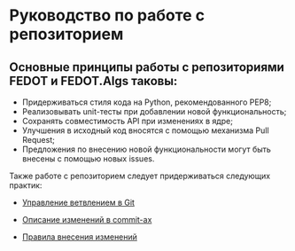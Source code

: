# Руководство по работе с репозиторием
## Основные принципы работы с репозиториями FEDOT и FEDOT.Algs таковы:

* Придерживаться стиля кода на Python, рекомендованного PEP8;
* Реализовывать unit-тесты при добавлении новой функциональность;
* Сохранять совместимость API при изменениях в ядре;
* Улучшения в исходный код вносятся с помощью механизма Pull Request;
* Предложения по внесению новой функциональности могут быть внесены с помощью новых issues.

Также работе с репозиторием следует придерживаться следующих практик:

* [Управление ветвлением в Git](https://nvie.com/posts/a-successful-git-branching-model)

* [Описание изменений в commit-ах](https://chris.beams.io/posts/git-commit)

* [Правила внесения изменений](https://help.github.com/en/github/building-a-strong-community/setting-guidelines-for-repository-contributors)

